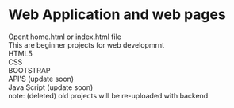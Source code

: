 # Web Application and web pages
Opent home.html or index.html file<br> 
This are beginner projects for web developmrnt<br> 
HTML5<br>
CSS<br>
BOOTSTRAP<br>
API'S (update soon)<br>
Java Script (update soon)<br>
note: (deleted) old projects will be re-uploaded with backend<br> 
